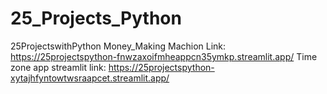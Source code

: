 # 25_Projects_Python
25ProjectswithPython
Money_Making Machion Link: https://25projectspython-fnwzaxoifmheappcn35ymkp.streamlit.app/
Time zone app streamlit link:
https://25projectspython-xytajhfyntowtwsraapcet.streamlit.app/
